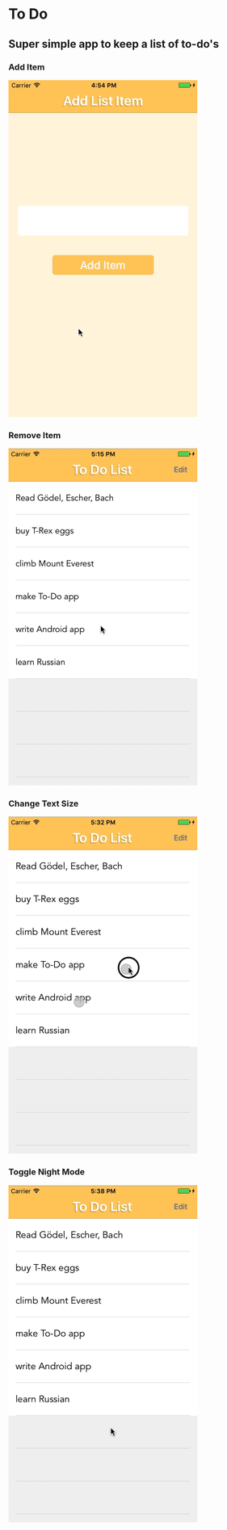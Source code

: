 # To Do
## Super simple app to keep a list of to-do's

### Add Item

![alt text](https://github.com/eamal27/ToDoApp/blob/master/demo/add_item.gif "Add Item")

### Remove Item

![alt text](https://github.com/eamal27/ToDoApp/blob/master/demo/remove_item.gif "Delete Item")

### Change Text Size

![alt text](https://github.com/eamal27/ToDoApp/blob/master/demo/resize.gif "Resize Text")

### Toggle Night Mode

![alt text](https://github.com/eamal27/ToDoApp/blob/master/demo/night_mode.gif "Toggle Night-Mode")
